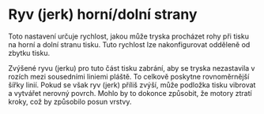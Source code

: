 Ryv (jerk) horní/dolní strany
====
Toto nastavení určuje rychlost, jakou může tryska procházet rohy při tisku na horní a dolní stranu tisku. Tuto rychlost lze nakonfigurovat odděleně od zbytku tisku.

Zvýšené ryvu (jerku) pro tuto část tisku zabrání, aby se tryska nezastavila v rozích mezi sousedními liniemi pláště. To celkově poskytne rovnoměrnější šířky linií. Pokud se však ryv (jerk) příliš zvýší, může podložka tisku vibrovat a vytvářet nerovný povrch. Mohlo by to dokonce způsobit, že motory ztratí kroky, což by způsobilo posun vrstvy.